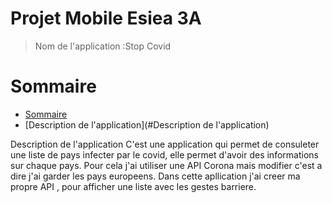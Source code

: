 # Projet Mobile Esiea 3A

> Nom de l'application :Stop Covid

Sommaire
=================

<!--ts-->
   * [Sommaire](#Sommaire)
   * [Description de l'application](#Description de l'application)
  
     

Description de l'application
C'est une application qui permet de consuleter une liste de pays infecter par le covid, elle permet d'avoir des informations sur chaque pays.
Pour cela j'ai utiliser une API Corona mais modifier c'est a dire j'ai garder les pays europeens. Dans cette apllication j'ai creer ma propre API , pour afficher une liste avec les gestes barriere.  



